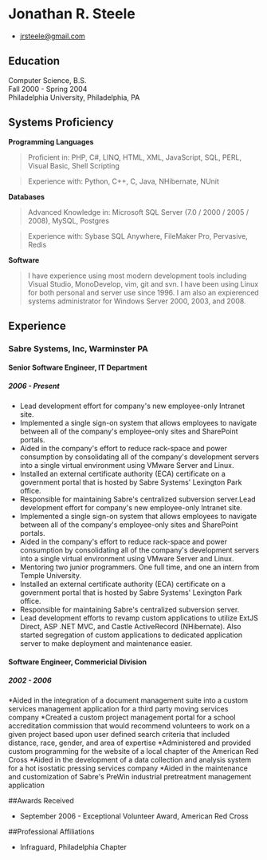 # Jonathan R. Steele

 * <jrsteele@gmail.com>


## Education

Computer Science, B.S.  
Fall 2000 - Spring 2004  
Philadelphia University, Philadelphia, PA

## Systems Proficiency

**Programming Languages**

 > Proficient in: PHP, C#, LINQ, HTML, XML, JavaScript, SQL, PERL, Visual Basic, Shell Scripting

 > Experience with: Python, C++, C, Java, NHibernate, NUnit

**Databases**
 
 > Advanced Knowledge in: Microsoft SQL Server (7.0 / 2000 / 2005 / 2008), MySQL, Postgres

 > Experience with: Sybase SQL Anywhere, FileMaker Pro, Pervasive, Redis

**Software**

 > I have experience using most modern development tools including Visual Studio, MonoDevelop, vim, git and svn. I have been using Linux for both personal and server use since 1996. I am also an expierenced systems administrator for Windows Server 2000, 2003, and 2008. 

## Experience

### Sabre Systems, Inc, Warminster PA
#### Senior Software Engineer, IT Department
##### 2006 - Present

* Lead development effort for company's new employee-only Intranet site.
* Implemented a single sign-on system that allows employees to navigate between all of the company's employee-only sites and SharePoint portals.
* Aided in the company's effort to reduce rack-space and power consumption by consolidating all of the company's development servers into a single virtual environment using VMware Server and Linux.
* Installed an external certificate authority (ECA) certificate on a government portal that is hosted by Sabre Systems' Lexington Park office.
* Responsible for maintaining Sabre's centralized subversion server.Lead development effort for company's new employee-only Intranet site.
* Implemented a single sign-on system that allows employees to navigate between all of the company's employee-only sites and SharePoint portals.
* Aided in the company's effort to reduce rack-space and power consumption by consolidating all of the company's development servers into a single virtual environment using VMware Server and Linux.
* Mentoring two junior programmers. One full time, and one an intern from Temple University.
* Installed an external certificate authority (ECA) certificate on a government portal that is hosted by Sabre Systems' Lexington Park office.
* Responsible for maintaining Sabre's centralized subversion server.
* Lead development efforts to revamp custom applications to utilize ExtJS Direct, ASP .NET MVC, and Castle ActiveRecord (NHibernate). Also started segregation of custom applications to dedicated application server to make deployment and maintenance easier.

#### Software Engineer, Commericial Division
##### 2002 - 2006

*Aided in the integration of a document management suite into a custom services management application for a third party moving services company
*Created a custom project management portal for a school accreditation commission that would recommend volunteers to work on a given project based upon user defined search criteria that included distance, race, gender, and area of expertise
*Administered and provided custom programming for the website of a local chapter of the American Red Cross
*Aided in the development of a data collection and analysis system for a hot isostatic pressing services company
*Aided in the maintenance and customization of Sabre's PreWin industrial pretreatment management application

##Awards Received

- September 2006 - Exceptional Volunteer Award, American Red Cross

##Professional Affiliations

- Infraguard, Philadelphia Chapter
